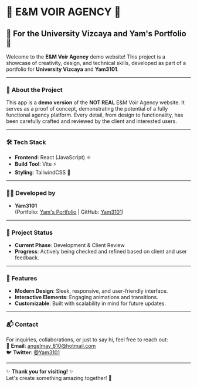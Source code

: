 # 🌟 **E&M VOIR AGENCY** 🌟

## 🎨 **For the University Vizcaya and Yam's Portfolio** 🎨

Welcome to the **E&M Voir Agency** demo website! This project is a showcase of creativity, design, and technical skills, developed as part of a portfolio for **University Vizcaya** and **Yam3101**. 

---

### 🚀 **About the Project**

This app is a **demo version** of the **NOT REAL** E&M Voir Agency website. It serves as a proof of concept, demonstrating the potential of a fully functional agency platform. Every detail, from design to functionality, has been carefully crafted and reviewed by the client and interested users.

---

### 🛠️ **Tech Stack**

- **Frontend**: React (JavaScript) ⚛️
- **Build Tool**: Vite ⚡
- **Styling**: TailwindCSS 🎨

---

### 👨‍💻 **Developed by**

- **Yam3101**  
  (Portfolio: [Yam's Portfolio](#) | GitHub: [Yam3101](https://github.com/Yam3101))

---

### 📂 **Project Status**

- **Current Phase**: Development & Client Review  
- **Progress**: Actively being checked and refined based on client and user feedback.

---

### 🌈 **Features**

- **Modern Design**: Sleek, responsive, and user-friendly interface.
- **Interactive Elements**: Engaging animations and transitions.
- **Customizable**: Built with scalability in mind for future updates.

---

### 📬 **Contact**

For inquiries, collaborations, or just to say hi, feel free to reach out:  
📧 **Email**: [angelmay_810@hotmail.com](#)  
🐦 **Twitter**: [@Yam3101](#)  


---

✨ **Thank you for visiting!** ✨  
Let's create something amazing together! 🚀